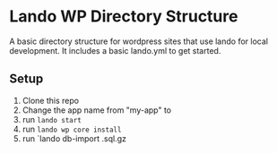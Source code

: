 # Lando WP Directory Structure
A basic directory structure for wordpress sites that use lando for local development.
It includes a basic lando.yml to get started.

## Setup
1. Clone this repo
2. Change the app name from "my-app" to <your-app-name>
3. run `lando start`
4. run `lando wp core install`
5. run `lando db-import <database-filename>.sql.gz
